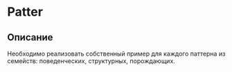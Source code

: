 # **Patter**
## **Описание**
Необходимо реализовать собственный пример для каждого паттерна из семейств: поведенческих, структурных, порождающих.